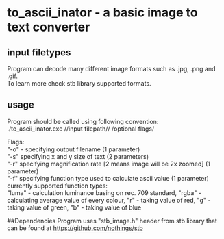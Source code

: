 # to_ascii_inator - a basic image to text converter

## input filetypes
Program can decode many different image formats such as .jpg, .png and .gif.  
To learn more check stb library supported formats.

## usage
Program should be called using following convention:  
./to_ascii_inator.exe //input filepath// /optional flags/

Flags:  
"-o" - specifying output filename (1 parameter)  
"-s" specifying x and y size of text (2 parameters)  
"-r" specifying magnification rate [2 means image will be 2x zoomed] (1 parameter)  
"-f" specifying function type used to calculate ascii value (1 parameter)  
currently supported function types:  
"luma" - calculation luminance basing on rec. 709 standard, "rgba" - calculating average value of every colour, "r" - taking value of red, "g" - taking value of green, "b" - taking value of blue

##Dependencies
Program uses "stb_image.h" header from stb library that can be found at https://github.com/nothings/stb